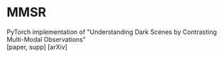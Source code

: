 # MMSR
PyTorch implementation of "Understanding Dark Scenes by Contrasting Multi-Modal Observations"  
[paper, supp] [arXiv]
